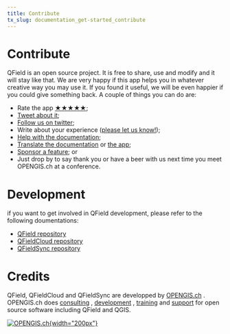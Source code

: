 ```yaml
---
title: Contribute
tx_slug: documentation_get-started_contribute
---
```


# Contribute

QField is an open source project. It is free to share, use and modify and it will stay like that. We are very happy if this app helps you in whatever creative way you may use it. If you found it useful, we will be even happier if you could give something back. A couple of things you can do are:

  - Rate the app [★★★★★](https://play.google.com/store/apps/details?id=ch.opengis.qfield&hl=en#details-reviews); <!-- markdown-link-check-disable-line -->
  - [Tweet about it](https://twitter.com/share?text=Looking%20for%20a%20good%20tool%20for%20field%20work%20in%20GIS?%20Check%20out%20%23QField!); <!-- markdown-link-check-disable-line -->
  - [Follow us on twitter](https://twitter.com/QFieldForQGIS); <!-- markdown-link-check-disable-line -->
  - Write about your experience ([please let us know!](mailto:info@opengis.ch)); <!-- markdown-link-check-disable-line -->
  - [Help with the documentation](https://github.com/opengisch/QField-docs#documentation-process); <!-- markdown-link-check-disable-line -->
  - [Translate the documentation](https://github.com/opengisch/QField-docs#translation-process) or [the app](https://www.transifex.com/opengisch/qfield-for-qgis/); <!-- markdown-link-check-disable-line -->
  - [Sponsor a feature](https://docs.qfield.org/get-started/sponsor/); <!-- markdown-link-check-disable-line --> or
  - Just drop by to say thank you or have a beer with us next time you meet OPENGIS.ch at a conference.

# Development

if you want to get involved in QField development, please refer to the following doumentations:
  - [QField repository](https://github.com/opengisch/QField/blob/master/doc/dev.md) <!-- markdown-link-check-disable-line -->
  - [QFieldCloud repository](https://github.com/opengisch/qfieldcloud) <!-- markdown-link-check-disable-line -->
  - [QFieldSync repository](https://github.com/opengisch/QFieldSync) <!-- markdown-link-check-disable-line -->

# Credits

QField, QFieldCloud and QFieldSync are developped by [OPENGIS.ch](https://www.opengis.ch/) <!-- markdown-link-check-disable-line -->. OPENGIS.ch does [consulting](https://www.opengis.ch/training-consulting/) <!-- markdown-link-check-disable-line -->,
[development](https://www.opengis.ch/custom-development/) <!-- markdown-link-check-disable-line -->, [training](https://www.opengis.ch/qfield-training/) <!-- markdown-link-check-disable-line --> and [support](https://www.opengis.ch/qgis-support/) <!-- markdown-link-check-disable-line --> for open source software including QField and
QGIS.


[![OPENGIS.ch](../assets/images/opengisch_main_transparent.png){width="200px"}](http://www.opengis.ch) <!-- markdown-link-check-disable-line -->